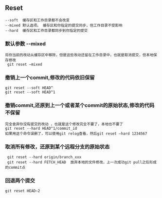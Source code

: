 ## Reset
    --soft  缓存区和工作目录都不会改变
    --mixed 默认选项。 缓存区和你指定的提交同步，但工作目录不受影响
    --hard  缓存区和工作目录都同步到你指定的提交  

### 默认参数 --mixed
    将你当前的改动从缓存区中移除，但是这些改动还留在工作目录中，也就是取消提交，但本地保存修改
     git reset –mixed
     
### 撤销上一个commit,修改的代码依旧保留
    git reset --soft HEAD^ 
    git reset --soft HEAD^1
    
### 撤销commit,还原到上一个或者某个commit的原始状态,修改的代码不保留
    完全舍弃你没有提交的改动 ，也就是这个修改完全不要了，本地也不要了 
    git reset --hard HEAD^1/commit_id 
    如果用这个命令误删了，可以使用git relog查看，然后git reset –hard 1234567

### 取消所有修改，还原到某个远程分支的原始状态
     git reset --hard origin/branch_xxx
     git reset --hard FETCH_HEAD  放弃本地的文件修改，上一次成功git pull之后形成的commit点
     
### 回退两个提交
    git reset HEAD~2
     
